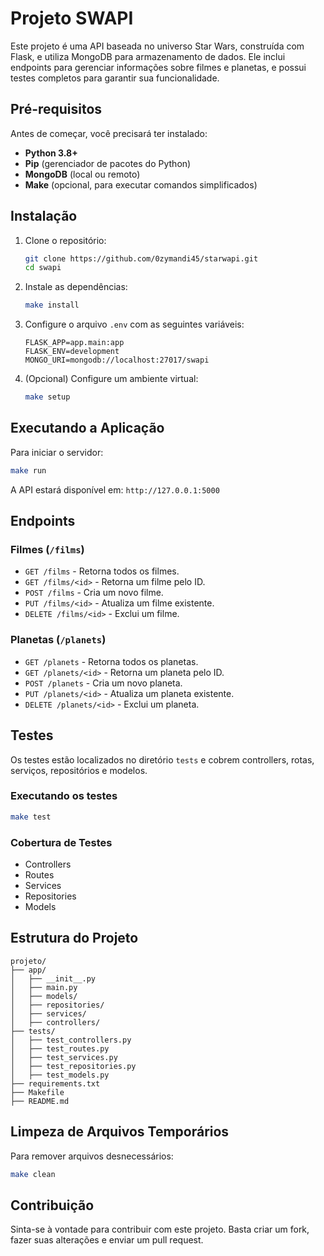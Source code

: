 # Projeto SWAPI

Este projeto é uma API baseada no universo Star Wars, construída com Flask, e utiliza MongoDB para armazenamento de dados. Ele inclui endpoints para gerenciar informações sobre filmes e planetas, e possui testes completos para garantir sua funcionalidade.

## Pré-requisitos

Antes de começar, você precisará ter instalado:

- **Python 3.8+**
- **Pip** (gerenciador de pacotes do Python)
- **MongoDB** (local ou remoto)
- **Make** (opcional, para executar comandos simplificados)

## Instalação

1. Clone o repositório:
   ```bash
   git clone https://github.com/0zymandi45/starwapi.git
   cd swapi
   ```

2. Instale as dependências:
   ```bash
   make install
   ```

3. Configure o arquivo `.env` com as seguintes variáveis:
   ```env
   FLASK_APP=app.main:app
   FLASK_ENV=development
   MONGO_URI=mongodb://localhost:27017/swapi
   ```

4. (Opcional) Configure um ambiente virtual:
   ```bash
   make setup
   ```

## Executando a Aplicação

Para iniciar o servidor:

```bash
make run
```

A API estará disponível em: `http://127.0.0.1:5000`

## Endpoints

### Filmes (`/films`)
- `GET /films` - Retorna todos os filmes.
- `GET /films/<id>` - Retorna um filme pelo ID.
- `POST /films` - Cria um novo filme.
- `PUT /films/<id>` - Atualiza um filme existente.
- `DELETE /films/<id>` - Exclui um filme.

### Planetas (`/planets`)
- `GET /planets` - Retorna todos os planetas.
- `GET /planets/<id>` - Retorna um planeta pelo ID.
- `POST /planets` - Cria um novo planeta.
- `PUT /planets/<id>` - Atualiza um planeta existente.
- `DELETE /planets/<id>` - Exclui um planeta.

## Testes

Os testes estão localizados no diretório `tests` e cobrem controllers, rotas, serviços, repositórios e modelos.

### Executando os testes

```bash
make test
```

### Cobertura de Testes

- Controllers
- Routes
- Services
- Repositories
- Models

## Estrutura do Projeto

```plaintext
projeto/
├── app/
│   ├── __init__.py
│   ├── main.py
│   ├── models/
│   ├── repositories/
│   ├── services/
│   ├── controllers/
├── tests/
│   ├── test_controllers.py
│   ├── test_routes.py
│   ├── test_services.py
│   ├── test_repositories.py
│   ├── test_models.py
├── requirements.txt
├── Makefile
├── README.md
```

## Limpeza de Arquivos Temporários

Para remover arquivos desnecessários:

```bash
make clean
```

## Contribuição

Sinta-se à vontade para contribuir com este projeto. Basta criar um fork, fazer suas alterações e enviar um pull request.

